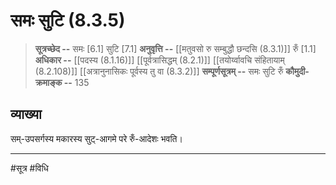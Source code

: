 # समः सुटि (8.3.5)
> **सूत्रच्छेद --** समः [6.1] सुटि [7.1]
> **अनुवृत्ति --** [[मतुवसो रु सम्बुद्धौ छन्दसि (8.3.1)]] रुँ [1.1]
> **अधिकार --** [[पदस्य (8.1.16)]] [[पूर्वत्रासिद्धम् (8.2.1)]] [[तयोर्य्वावचि संहितायाम्  (8.2.108)]] [[अत्रानुनासिकः पूर्वस्य तु वा (8.3.2)]]
> **सम्पूर्णसूत्रम् --** समः सुटि रुँ
> **कौमुदी-क्रमाङ्क --** 135

## व्याख्या

सम्-उपसर्गस्य मकारस्य सुट्-आगमे परे रुँ-आदेशः भवति।

---
#सूत्र #विधि 